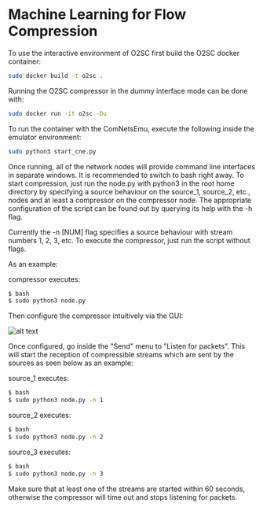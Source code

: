 # Machine Learning for Flow Compression #

To use the interactive environment of O2SC first build the O2SC docker container:

```sh
sudo docker build -t o2sc .
```

Running the O2SC compressor in the dummy interface mode can be done with:

```sh
sudo docker run -it o2sc -Du
```

To run the container with the ComNetsEmu, execute the following inside the emulator environment:

```sh
sudo python3 start_cne.py
```

Once running, all of the network nodes will provide command line interfaces in separate windows. It is recommended to switch to bash right away. To start compression, just run the node.py with python3 in the root home directory by specifying a source behaviour on  the source_1, source_2, etc., nodes and at least a compressor on the compressor node. The appropriate configuration of the script can be found out by querying its help with the -h flag.

Currently the -n [NUM] flag specifies a source behaviour with stream numbers 1, 2, 3, etc. To execute the compressor, just run the script without flags.

As an example:

compressor executes:
```sh
$ bash
$ sudo python3 node.py
```

Then configure the compressor intuitively via the GUI:

![alt text](https://cn.ifn.et.tu-dresden.de/wp-content/uploads/2019/08/printscreen.png)

Once configured, go inside the "Send" menu to "Listen for packets". This will start the reception of compressible streams which are sent by the sources as seen below as an example:

source_1 executes:
```sh
$ bash
$ sudo python3 node.py -n 1
```

source_2 executes:
```sh
$ bash
$ sudo python3 node.py -n 2
```

source_3 executes:
```sh
$ bash
$ sudo python3 node.py -n 3
```

Make sure that at least one of the streams are started within 60 seconds, otherwise the compressor will time out and stops listening for packets.
